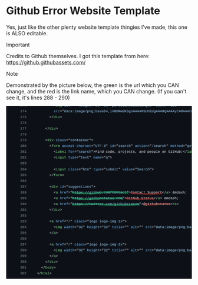# Github Error Website Template
Yes, just like the other plenty website template thingies I've made, this one is ALSO editable.

> [!IMPORTANT]
> Credits to Github themselves.
> I got this template from here: https://github.githubassets.com/

> [!NOTE]
> Demonstrated by the picture below, the green is the url which you CAN change, and the red is the link name, which you CAN change.
> (If you can't see it, it's lines 288 - 290)

![picture](/lol.png)
